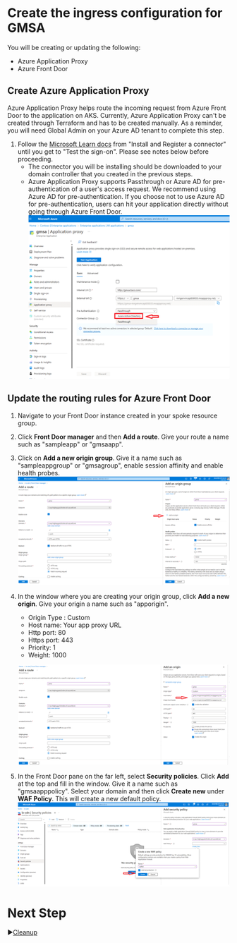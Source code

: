 # Create the ingress configuration for GMSA

You will be creating or updating the following:
* Azure Application Proxy
* Azure Front Door

## Create Azure Application Proxy

Azure Application Proxy helps route the incoming request from Azure Front Door to the application on AKS. Currently, Azure Application Proxy can't be created through Terraform and has to be created manually. As a reminder, you will need Global Admin on your Azure AD tenant to complete this step.

1. Follow the [Microsoft Learn docs](https://learn.microsoft.com/azure/active-directory/app-proxy/application-proxy-add-on-premises-application#install-and-register-a-connector) from "Install and Register a connector" until you get to "Test the sign-on". Please see notes below before proceeding.
   - The connector you will be installing should be downloaded to your domain controller that you created in the previous steps.
   - Azure Application Proxy supports Passthrough or Azure AD for pre-authentication of a user's access request. We recommend using Azure AD for pre-authentication. If you choose not to use Azure AD for pre-authentication, users can hit your application directly without going through Azure Front Door.
   ![App Proxy](../media/appproxy.png)
   
## Update the routing rules for Azure Front Door

1. Navigate to your Front Door instance created in your spoke resource group.
2. Click **Front Door manager** and then **Add a route**. Give your route a name such as "sampleapp" or "gmsaapp". 
3. Click on **Add a new origin group**. Give it a name such as "sampleappgroup" or "gmsagroup", enable session affinity and enable health probes.
   ![Screenshot of Origin group configuration](../media/FrontDoor_OriginGroup.png)
4. In the window where you are creating your origin group, click **Add a new origin**. Give your origin a name such as "apporigin".
   - Origin Type : Custom
   - Host name: Your app proxy URL
   - Http port: 80
   - Https port: 443
   - Priority: 1
   - Weight: 1000
  
   ![Screenshot of Origin configuration](../media/FrontDoor_Origin.png)
5. In the Front Door pane on the far left, select **Security policies**. Click **Add** at the top and fill in the window. Give it a name such as "gmsaapppolicy". Select your domain and then click **Create new** under **WAF Policy**. This will create a new default policy. 
   ![Screenshot of creating a new WAF policy.](../media/FrontDoor_WAF.png)

# Next Step
:arrow_forward:[Cleanup](../../Terraform/../AKS-Secure-Baseline-PrivateCluster/Terraform/10-cleanup.md)